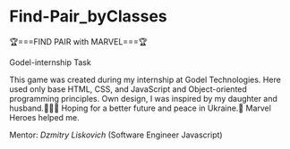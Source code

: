 # Find-Pair_byClasses

🏆===FIND PAIR with MARVEL===🏆

Godel-internship Task

This game was created during my internship at Godel Technologies.
Here used only base HTML, CSS, and JavaScript and Object-oriented programming principles.
Own design, I was inspired by my daughter and husband.👨‍👩‍👧
Hoping for a better future and peace in Ukraine.🙏
Marvel Heroes helped me.

Mentor:
_Dzmitry Liskovich_
(Software Engineer Javascript)
